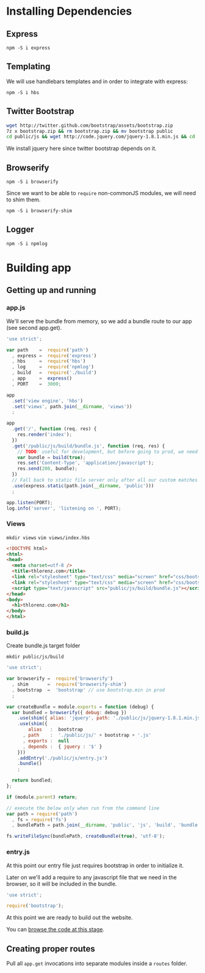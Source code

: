 # Installing Dependencies

## Express

`npm -S i express`

## Templating

We will use handlebars templates and in order to integrate with express:

`npm -S i hbs`

## Twitter Bootstrap

```sh
wget http://twitter.github.com/bootstrap/assets/bootstrap.zip
7z x bootstrap.zip && rm bootstrap.zip && mv bootstrap public  
cd public/js && wget http://code.jquery.com/jquery-1.8.1.min.js && cd ../..
```
We install jquery here since twitter bootstrap depends on it.

## Browserify

`npm -S i browserify`

Since we want to be able to `require` non-commonJS modules, we will need to shim them.

`npm -S i browserify-shim`

## Logger

`npm -S i npmlog`


# Building app

## Getting up and running 

### app.js

We'll serve the bundle from memory, so we add a bundle route to our app (see second app.get).

```js
'use strict';

var path    =  require('path')
  , express =  require('express')
  , hbs     =  require('hbs')
  , log     =  require('npmlog')
  , build   =  require('./build')
  , app     =  express()
  , PORT    =  3000;

app
  .set('view engine', 'hbs')
  .set('views', path.join(__dirname, 'views'))
  ;

app
  .get('/', function (req, res) {
    res.render('index');
  })
  .get('/public/js/build/bundle.js', function (req, res) {
    // TODO: useful for development, but before going to prod, we need to implement a caching strategy here
    var bundle = build(true);
    res.set('Content-Type', 'application/javascript');
    res.send(200, bundle);
  })
  // Fall back to static file server only after all our custom matches failed
  .use(express.static(path.join(__dirname, 'public')))
  ;

app.listen(PORT);
log.info('server', 'listening on ', PORT);
```

### Views

`mkdir views`
`vim views/index.hbs`

```html
<!DOCTYPE html>
<html>
<head>
  <meta charset=utf-8 />
  <title>thlorenz.com</title>
  <link rel="stylesheet" type="text/css" media="screen" href="css/bootstrap-responsive.css" />
  <link rel="stylesheet" type="text/css" media="screen" href="css/bootstrap.css" />
  <script type="text/javascript" src="public/js/build/bundle.js"></script>
</head>
<body>
  <h1>thlorenz.com</h1>
</body>
</html>
```

### build.js

Create bundle.js target folder

`mkdir public/js/build`

```js
'use strict';

var browserify =  require('browserify')
  , shim       =  require('browserify-shim')
  , bootstrap  =  'bootstrap' // use bootstrap.min in prod
  ;

var createBundle = module.exports = function (debug) {
  var bundled = browserify({ debug: debug })
    .use(shim({ alias: 'jquery', path: './public/js/jquery-1.8.1.min.js', exports: '$' }))
    .use(shim({ 
        alias   :  bootstrap
      , path    :  './public/js/' + bootstrap + '.js'
      , exports :  null
      , depends :  { jquery : '$' }
    }))
    .addEntry('./public/js/entry.js')
    .bundle()
    ;

  return bundled;
};

if (module.parent) return;

// execute the below only when run from the command line
var path = require('path')
  , fs = require('fs')
  , bundlePath = path.join(__dirname, 'public', 'js', 'build', 'bundle.js');

fs.writeFileSync(bundlePath, createBundle(true), 'utf-8');
```

### entry.js

At this point our entry file just requires bootstrap in order to initialize it.

Later on we'll add a require to any javascript file that we need in the browser, so it will be included in the bundle.

```js
'use strict';

require('bootstrap');
```

At this point we are ready to build out the website.

You can [browse the code at this stage](https://github.com/thlorenz/thlorenz.com/tree/449c8c9616ecb13dae10fba9ad2d2af4557716fb).

## Creating proper routes

Pull all `app.get` invocations into separate modules inside a `routes` folder.


